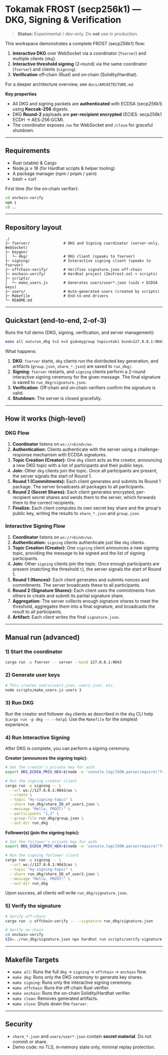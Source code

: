 # Tokamak FROST (secp256k1) — DKG, Signing & Verification

> **Status:** Experimental / dev-only. Do **not** use in production.

This workspace demonstrates a complete FROST (secp256k1) flow:

1. **Interactive DKG** over WebSocket via a coordinator (`fserver`) and multiple clients (`dkg`).
2. **Interactive threshold signing** (2‑round) via the same coordinator (`fserver`) and clients (`signing`).
3. **Verification** off‑chain (Rust) and on‑chain (Solidity/Hardhat).

For a deeper architecture overview, see `docs/ARCHITECTURE.md`.

**Key properties**
- All DKG and signing packets are **authenticated** with ECDSA (secp256k1) using **Keccak‑256** digests.
- DKG **Round‑2** payloads are **per‑recipient encrypted** (ECIES: secp256k1 ECDH → AES‑256‑GCM).
- The coordinator exposes `/ws` for WebSocket and `/close` for graceful shutdown.

---

## Requirements

- Rust (stable) & Cargo
- Node.js ≥ 18 (for Hardhat scripts & helper tooling)
- A package manager (npm / pnpm / yarn)
- bash + curl

First time (for the on‑chain verifier):
```bash
cd onchain-verify
npm i
cd ..
```

---

## Repository layout

```
./
├─ fserver/               # DKG and Signing coordinator (server-only, WebSocket)
├─ keygen/
│  └─ dkg/                # DKG client (speaks to fserver)
├─ signing/               # Interactive signing client (speaks to fserver)
├─ offchain-verify/       # Verifies signature.json off‑chain
├─ onchain-verify/        # Hardhat project (ZecFrost.sol + scripts)
├─ scripts/
│  └─ make_users.js       # Generates users/user*.json (uids + ECDSA keys)
├─ users/                 # Auto‑generated users (created by scripts)
├─ Makefile               # End-to-end drivers
└─ README.md
```

---

## Quickstart (end‑to‑end, 2‑of‑3)

Runs the full demo (DKG, signing, verification, and server management):

```bash
make all out=run_dkg t=2 n=3 gid=mygroup topic=tok1 bind=127.0.0.1:9043 msg="frosty"
```

What happens:
1.  **DKG**: `fserver` starts, `dkg` clients run the distributed key generation, and artifacts (`group.json`, `share_*.json`) are saved to `run_dkg/`.
2.  **Signing**: `fserver` restarts, and `signing` clients perform a 2-round interactive signing ceremony for the given message. The final signature is saved to `run_dkg/signature.json`.
3.  **Verification**: Off‑chain and on‑chain verifiers confirm the signature is valid.
4.  **Shutdown**: The server is closed gracefully.

---

## How it works (high‑level)

### DKG Flow
1. **Coordinator** listens on `ws://<bind>/ws`.
2. **Authentication:** Clients authenticate with the server using a challenge-response mechanism with ECDSA signatures.
3. **Topic Creation (Creator):** One `dkg` client acts as the creator, announcing a new DKG topic with a list of participants and their public keys.
4. **Join:** Other `dkg` clients join the topic. Once all participants are present, the server signals the start of Round 1.
5. **Round 1 (Commitments):** Each client generates and submits its Round 1 package. The server broadcasts all packages to all participants.
6. **Round 2 (Secret Shares):** Each client generates encrypted, per-recipient secret shares and sends them to the server, which forwards them to the correct recipients.
7. **Finalize:** Each client computes its own secret key share and the group's public key, writing the results to `share_*.json` and `group.json`.

### Interactive Signing Flow
1. **Coordinator** listens on `ws://<bind>/ws`.
2. **Authentication:** `signing` clients authenticate just like `dkg` clients.
3. **Topic Creation (Creator):** One `signing` client announces a new signing topic, providing the message to be signed and the list of signing participants.
4. **Join:** Other `signing` clients join the topic. Once enough participants are present (matching the threshold `t`), the server signals the start of Round 1.
5. **Round 1 (Nonces):** Each client generates and submits nonces and commitments. The server broadcasts these to all participants.
6. **Round 2 (Signature Shares):** Each client uses the commitments from others to create and submit its partial signature share.
7. **Aggregation:** The server collects enough signature shares to meet the threshold, aggregates them into a final signature, and broadcasts the result to all participants.
8. **Artifact:** Each client writes the final `signature.json`.

---

## Manual run (advanced)

### 1) Start the coordinator
```bash
cargo run -p fserver -- server --bind 127.0.0.1:9043
```

### 2) Generate user keys
```bash
# This creates users/user1.json, user2.json, etc.
node scripts/make_users.js users 3
```

### 3) Run DKG
Run the creator and follower `dkg` clients as described in the `dkg` CLI help (`cargo run -p dkg -- --help`). Use the `Makefile` for the simplest experience.

### 4) Run Interactive Signing
After DKG is complete, you can perform a signing ceremony.

**Creator (announces the signing topic):**
```bash
# Set the creator's private key for auth
export DKG_ECDSA_PRIV_HEX=$(node -e 'console.log(JSON.parse(require("fs").readFileSync("users/user1.json")).ecdsa_priv_hex)')

# Run the signing creator client
cargo run -p signing -- \
  --url ws://127.0.0.1:9043/ws \
  --create \
  --topic "my-signing-topic" \
  --share run_dkg/share_ID_of_user1.json \
  --message "Hello, FROST!" \
  --participants "1,2" \
  --group-file run_dkg/group.json \
  --out-dir run_dkg
```

**Follower(s) (join the signing topic):**
```bash
# Set the follower's private key for auth
export DKG_ECDSA_PRIV_HEX=$(node -e 'console.log(JSON.parse(require("fs").readFileSync("users/user2.json")).ecdsa_priv_hex)')

# Run the signing follower client
cargo run -p signing -- \
  --url ws://127.0.0.1:9043/ws \
  --topic "my-signing-topic" \
  --share run_dkg/share_ID_of_user2.json \
  --message "Hello, FROST!" \
  --out-dir run_dkg
```

Upon success, all clients will write `run_dkg/signature.json`.

### 5) Verify the signature
```bash
# Verify off-chain
cargo run -p offchain-verify -- --signature run_dkg/signature.json

# Verify on-chain
cd onchain-verify
SIG=../run_dkg/signature.json npx hardhat run scripts/verify-signature.ts
```

---

## Makefile Targets

- `make all`: Runs the full `dkg` → `signing` → `offchain` → `onchain` flow.
- `make dkg`: Runs only the DKG ceremony to generate key shares.
- `make signing`: Runs only the interactive signing ceremony.
- `make offchain`: Runs the off-chain Rust verifier.
- `make onchain`: Runs the on-chain Solidity/Hardhat verifier.
- `make clean`: Removes generated artifacts.
- `make close`: Shuts down the `fserver`.

---

## Security

- `share_*.json` and `users/user*.json` contain **secret material**. Do not commit or share.
- Demo code: no TLS, in‑memory state only, minimal replay protection.